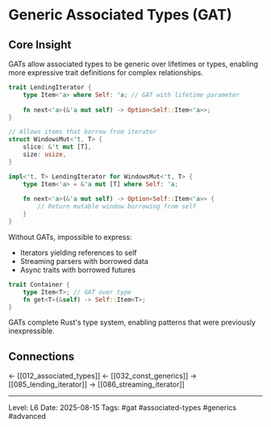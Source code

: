 # Generic Associated Types (GAT)

## Core Insight
GATs allow associated types to be generic over lifetimes or types, enabling more expressive trait definitions for complex relationships.

```rust
trait LendingIterator {
    type Item<'a> where Self: 'a; // GAT with lifetime parameter
    
    fn next<'a>(&'a mut self) -> Option<Self::Item<'a>>;
}

// Allows items that borrow from iterator
struct WindowsMut<'t, T> {
    slice: &'t mut [T],
    size: usize,
}

impl<'t, T> LendingIterator for WindowsMut<'t, T> {
    type Item<'a> = &'a mut [T] where Self: 'a;
    
    fn next<'a>(&'a mut self) -> Option<Self::Item<'a>> {
        // Return mutable window borrowing from self
    }
}
```

Without GATs, impossible to express:
- Iterators yielding references to self
- Streaming parsers with borrowed data
- Async traits with borrowed futures

```rust
trait Container {
    type Item<T>; // GAT over type
    fn get<T>(&self) -> Self::Item<T>;
}
```

GATs complete Rust's type system, enabling patterns that were previously inexpressible.

## Connections
← [[012_associated_types]]
← [[032_const_generics]]
→ [[085_lending_iterator]]
→ [[086_streaming_iterator]]

---
Level: L6
Date: 2025-08-15
Tags: #gat #associated-types #generics #advanced